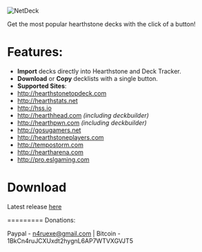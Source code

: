
![NetDeck](https://lh3.googleusercontent.com/mPybLodPLfAk4pHav1C4UkP5qu66K4NnkMdwb1_dg6WOJLHFJZHaGloyqNOP-2Qm8nvGlAaUbQ=s640-h400-e365-rw "The overlay")

Get the most popular hearthstone decks with the click of a button!

Features:
=========
- **Import** decks directly into Hearthstone and Deck Tracker.
- **Download** or **Copy** decklists with a single button.
- **Supported Sites**:
 - http://hearthstonetopdeck.com
 - http://hearthstats.net
 - http://hss.io
 - http://hearthhead.com *(including deckbuilder)*
 - http://hearthpwn.com *(including deckbuilder)*
 - http://gosugamers.net
 - http://hearthstoneplayers.com
 - http://tempostorm.com
 - http://heartharena.com
 - http://pro.eslgaming.com


Download 
=========
Latest release [here](https://chrome.google.com/webstore/detail/netdeck/lpdbiakcpmcppnpchohihcbdnojlgeel)



=========
Donations:

Paypal - n4ruexe@gmail.com |
Bitcoin - 1BkCn4ruJCXUxdt2hygnL6AP7WTVXGVJT5
